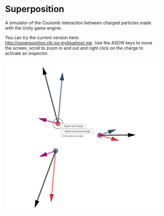 # Superposition
A simulator of the Coulomb interaction between charged particles made with the Unity game engine. 

You can try the current version here: http://superposition.ctk.ioy.mybluehost.me.
Use the ASDW keys to move the screen, scroll to zoom in and out and right click  on the charge to activate an inspector. 

<img src="/External ressources/Images/Superposition_Snapshot.png" width="600">


